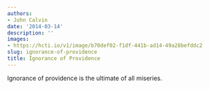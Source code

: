 ```yaml
---
authors:
- John Calvin
date: '2014-03-14'
description: ''
images:
- https://hcti.io/v1/image/b70def02-f1df-441b-ad14-49a28befddc2
slug: ignorance-of-providence
title: Ignorance of Providence
---
```


Ignorance of providence is the ultimate of all miseries.